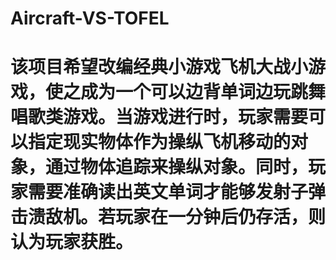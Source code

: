 # Aircraft-VS-TOFEL

# 该项目希望改编经典小游戏飞机大战小游戏，使之成为一个可以边背单词边玩跳舞唱歌类游戏。当游戏进行时，玩家需要可以指定现实物体作为操纵飞机移动的对象，通过物体追踪来操纵对象。同时，玩家需要准确读出英文单词才能够发射子弹击溃敌机。若玩家在一分钟后仍存活，则认为玩家获胜。
